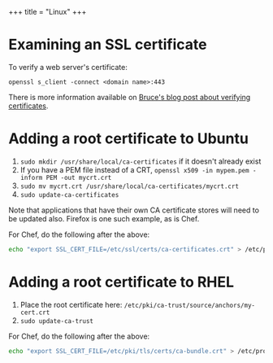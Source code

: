 +++
title = "Linux"
+++

# Examining an SSL certificate

To verify a web server's certificate:

```
openssl s_client -connect <domain name>:443
```

There is more information available on [Bruce's blog post about verifying certificates](https://rbwilson.ca/how-to-verify-certificates-with-openssl/).

# Adding a root certificate to Ubuntu

1. `sudo mkdir /usr/share/local/ca-certificates` if it doesn't already exist
2. If you have a PEM file instead of a CRT, `openssl x509 -in mypem.pem -inform PEM -out mycrt.crt`
3. `sudo mv mycrt.crt /usr/share/local/ca-certificates/mycrt.crt`
4. `sudo update-ca-certificates`

Note that applications that have their own CA certificate stores will need to be updated also. Firefox
is one such example, as is Chef.

For Chef, do the following after the above:

```bash
echo "export SSL_CERT_FILE=/etc/ssl/certs/ca-certificates.crt" > /etc/profile.d/add_ssl_cert_file_for_chef.sh
```

# Adding a root certificate to RHEL

1. Place the root certificate here: `/etc/pki/ca-trust/source/anchors/my-cert.crt`
2. `sudo update-ca-trust`

For Chef, do the following after the above:

```bash
echo "export SSL_CERT_FILE=/etc/pki/tls/certs/ca-bundle.crt" > /etc/profile.d/add_ssl_cert_file_for_chef.sh
```
